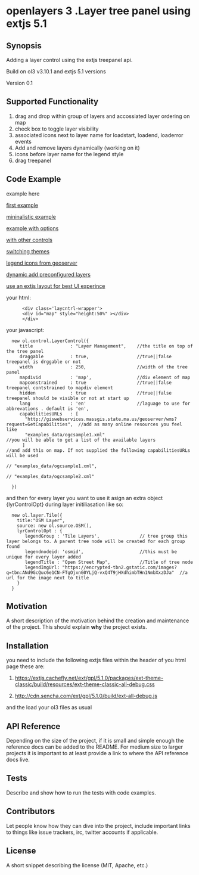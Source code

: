 # openlayers 3 .Layer tree panel using extjs 5.1


## Synopsis

Adding a layer control using the extjs treepanel api.

Build on ol3 v3.10.1 and extjs 5.1 versions

Version 0.1

## Supported Functionality


1. drag and drop within group of layers and accossiated layer ordering on map
2. check box to toggle layer visibility
3. associated icons next to layer name for loadstart, loadend, loaderror events
4. Add and remove layers dynamically  (working on it)
5. icons before layer name for the legend style
6. drag treepanel


## Code Example
example here

[first example](http://ptsagkis.github.io/extjs_ol3_layercontrol/example.html)

[mininalistic example](http://ptsagkis.github.io/extjs_ol3_layercontrol/example0_minimalistic.html)

[example with options](http://ptsagkis.github.io/extjs_ol3_layercontrol/example1_withoptions.html)

[with other controls](http://ptsagkis.github.io/extjs_ol3_layercontrol/example2_morecontrols.html)

[switching themes](http://ptsagkis.github.io/extjs_ol3_layercontrol/example3_themes.html)

[legend icons from geoserver](http://ptsagkis.github.io/extjs_ol3_layercontrol/example3.html)

[dynamic add preconfigured layers](http://ptsagkis.github.io/extjs_ol3_layercontrol/example4_dynamic_add_layer.html)

[use an extjs layout for best UI experince](http://ptsagkis.github.io/extjs_ol3_layercontrol/example5_extjslayout.html)

your html:

          <div class='laycntrl-wrapper'>
          <div id="map" style="height:50%" ></div>
          </div>


your javascript:

      
      
      new ol.control.LayerControl({
         title              : "Layer Management",    //the title on top of the tree panel
         draggable          : true,                  //true||false treepanel is drggable or not
         width              : 250,                   //width of the tree panel
         mapdivid           : 'map',                 //div element of map
         mapconstrained     : true                   //true||false treepanel contstrained to mapdiv element 
         hidden             : true                   //true||false treepanel should be visible or not at start up
         lang               : 'en'                   //laguage to use for abbrevations . default is 'en',   
         capabilitiesURLs   : [
           "http://giswebservices.massgis.state.ma.us/geoserver/wms?request=GetCapabilities",  //add as many online resources you feel like
           "examples_data/ogcsample1.xml"                                                      //you will be able to get a list of the available layers
          ]                                                                                    //and add this on map. If not supplied the following capabilitiesURLs will be used
                                                                                               // "examples_data/ogcsample1.xml",
                                                                                               // "examples_data/ogcsample2.xml"
         
      })
      
and then for every layer you want to use it 
asign an extra object {lyrControlOpt} during layer initiliasation
like so:
      
      new ol.layer.Tile({  
        title:"OSM Layer",
        source: new ol.source.OSM(),
        lyrControlOpt : {
           legendGroup : 'Tile Layers',               // tree group this layer belongs to. A parent tree node will be created for each group found
           legendnodeid: 'osmid',                     //this must be unique for every layer added
           legendTitle : "Open Street Map",           //Title of tree node
           legendImgUrl: "https://encrypted-tbn2.gstatic.com/images?q=tbn:ANd9GcQuc6e1CN-FTgOjxnG0YLjQ-vxQ4T9jHXdhimbTHn1NmbXxzDJa"  //a url for the image next to title
        }
      }


## Motivation

A short description of the motivation behind the creation and maintenance of the project. This should explain **why** the project exists.

## Installation

you need to include the following extjs files within the header of you html page
these are:

1. https://extjs.cachefly.net/ext/gpl/5.1.0/packages/ext-theme-classic/build/resources/ext-theme-classic-all-debug.css

2. http://cdn.sencha.com/ext/gpl/5.1.0/build/ext-all-debug.js

and the load your ol3 files as usual


## API Reference

Depending on the size of the project, if it is small and simple enough the reference docs can be added to the README. For medium size to larger projects it is important to at least provide a link to where the API reference docs live.

## Tests

Describe and show how to run the tests with code examples.

## Contributors

Let people know how they can dive into the project, include important links to things like issue trackers, irc, twitter accounts if applicable.

## License

A short snippet describing the license (MIT, Apache, etc.)
